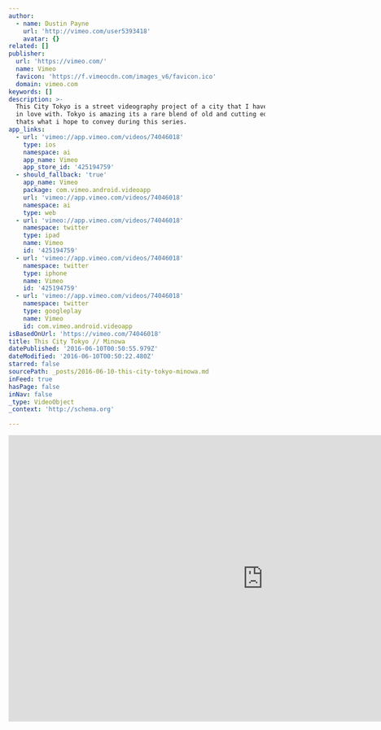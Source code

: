 ```yaml
---
author:
  - name: Dustin Payne
    url: 'http://vimeo.com/user5393418'
    avatar: {}
related: []
publisher:
  url: 'https://vimeo.com/'
  name: Vimeo
  favicon: 'https://f.vimeocdn.com/images_v6/favicon.ico'
  domain: vimeo.com
keywords: []
description: >-
  This City Tokyo is a street videography project of a city that I have fallen
  in love with. Tokyo is amazing its a rare blend of old and cutting edge and
  thats what i hope to convey during this series.
app_links:
  - url: 'vimeo://app.vimeo.com/videos/74046018'
    type: ios
    namespace: ai
    app_name: Vimeo
    app_store_id: '425194759'
  - should_fallback: 'true'
    app_name: Vimeo
    package: com.vimeo.android.videoapp
    url: 'vimeo://app.vimeo.com/videos/74046018'
    namespace: ai
    type: web
  - url: 'vimeo://app.vimeo.com/videos/74046018'
    namespace: twitter
    type: ipad
    name: Vimeo
    id: '425194759'
  - url: 'vimeo://app.vimeo.com/videos/74046018'
    namespace: twitter
    type: iphone
    name: Vimeo
    id: '425194759'
  - url: 'vimeo://app.vimeo.com/videos/74046018'
    namespace: twitter
    type: googleplay
    name: Vimeo
    id: com.vimeo.android.videoapp
isBasedOnUrl: 'https://vimeo.com/74046018'
title: This City Tokyo // Minowa
datePublished: '2016-06-10T00:50:55.979Z'
dateModified: '2016-06-10T00:50:22.480Z'
starred: false
sourcePath: _posts/2016-06-10-this-city-tokyo-minowa.md
inFeed: true
hasPage: false
inNav: false
_type: VideoObject
_context: 'http://schema.org'

---
```

<iframe src="https://cdn.embedly.com/widgets/media.html?src=https%3A%2F%2Fplayer.vimeo.com%2Fvideo%2F74046018&amp;url=https%3A%2F%2Fvimeo.com%2F74046018&amp;image=http%3A%2F%2Fi.vimeocdn.com%2Fvideo%2F450588785_1280.jpg&amp;key=b7d04c9b404c499eba89ee7072e1c4f7&amp;type=text%2Fhtml&amp;schema=vimeo" width="1000" height="563" scrolling="no" frameborder="0" allowfullscreen="" style=""></iframe>